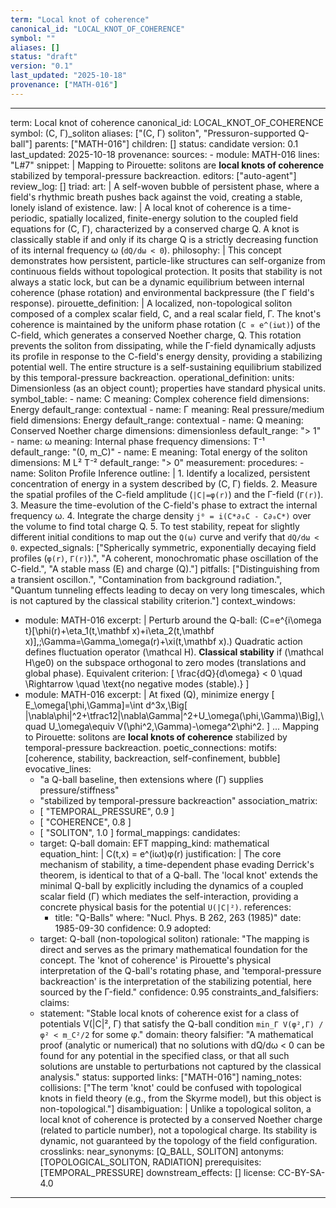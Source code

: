 ```yaml
---
term: "Local knot of coherence"
canonical_id: "LOCAL_KNOT_OF_COHERENCE"
symbol: ""
aliases: []
status: "draft"
version: "0.1"
last_updated: "2025-10-18"
provenance: ["MATH-016"]
---
```


---
term: Local knot of coherence
canonical_id: LOCAL_KNOT_OF_COHERENCE
symbol: (C, Γ)_soliton
aliases: ["(C, Γ) soliton", "Pressuron-supported Q-ball"]
parents: ["MATH-016"]
children: []
status: candidate
version: 0.1
last_updated: 2025-10-18
provenance:
  sources:
    - module: MATH-016
      lines: "L#7"
      snippet: |
        Mapping to Pirouette: solitons are **local knots of coherence** stabilized by temporal-pressure backreaction.
  editors: ["auto-agent"]
  review_log: []
triad:
  art: |
    A self-woven bubble of persistent phase, where a field's rhythmic breath pushes back against the void, creating a stable, lonely island of existence.
  law: |
    A local knot of coherence is a time-periodic, spatially localized, finite-energy solution to the coupled field equations for (C, Γ), characterized by a conserved charge Q. A knot is classically stable if and only if its charge Q is a strictly decreasing function of its internal frequency ω (`dQ/dω < 0`).
  philosophy: |
    This concept demonstrates how persistent, particle-like structures can self-organize from continuous fields without topological protection. It posits that stability is not always a static lock, but can be a dynamic equilibrium between internal coherence (phase rotation) and environmental backpressure (the Γ field's response).
pirouette_definition: |
  A localized, non-topological soliton composed of a complex scalar field, C, and a real scalar field, Γ. The knot's coherence is maintained by the uniform phase rotation (`C ∝ e^(iωt)`) of the C-field, which generates a conserved Noether charge, Q. This rotation prevents the soliton from dissipating, while the Γ-field dynamically adjusts its profile in response to the C-field's energy density, providing a stabilizing potential well. The entire structure is a self-sustaining equilibrium stabilized by this temporal-pressure backreaction.
operational_definition:
  units: Dimensionless (as an object count); properties have standard physical units.
  symbol_table:
    - name: C
      meaning: Complex coherence field
      dimensions: Energy
      default_range: contextual
    - name: Γ
      meaning: Real pressure/medium field
      dimensions: Energy
      default_range: contextual
    - name: Q
      meaning: Conserved Noether charge
      dimensions: dimensionless
      default_range: "> 1"
    - name: ω
      meaning: Internal phase frequency
      dimensions: T⁻¹
      default_range: "(0, m_C)"
    - name: E
      meaning: Total energy of the soliton
      dimensions: M L² T⁻²
      default_range: "> 0"
  measurement:
    procedures:
      - name: Soliton Profile Inference
        outline: |
          1. Identify a localized, persistent concentration of energy in a system described by (C, Γ) fields.
          2. Measure the spatial profiles of the C-field amplitude (`|C|=φ(r)`) and the Γ-field (`Γ(r)`).
          3. Measure the time-evolution of the C-field's phase to extract the internal frequency ω.
          4. Integrate the charge density `j⁰ = i(C*∂₀C - C∂₀C*)` over the volume to find total charge Q.
          5. To test stability, repeat for slightly different initial conditions to map out the `Q(ω)` curve and verify that `dQ/dω < 0`.
        expected_signals: ["Spherically symmetric, exponentially decaying field profiles (`φ(r)`, `Γ(r)`).", "A coherent, monochromatic phase oscillation of the C-field.", "A stable mass (E) and charge (Q)."]
        pitfalls: ["Distinguishing from a transient oscillon.", "Contamination from background radiation.", "Quantum tunneling effects leading to decay on very long timescales, which is not captured by the classical stability criterion."]
context_windows:
  - module: MATH-016
    excerpt: |
      Perturb around the Q-ball:
      (C=e^{i\omega t}[\phi(r)+\eta_1(t,\mathbf x)+i\eta_2(t,\mathbf x)],;\Gamma=\Gamma_\omega(r)+\xi(t,\mathbf x).)
      Quadratic action defines fluctuation operator (\mathcal H). **Classical stability** if (\mathcal H\ge0) on the subspace orthogonal to zero modes (translations and global phase). Equivalent criterion:
      [ \frac{dQ}{d\omega} < 0 \quad \Rightarrow \quad \text{no negative modes (stable).} ]
  - module: MATH-016
    excerpt: |
      At fixed (Q), minimize energy
      [ E_\omega[\phi,\Gamma]=\int d^3x,\Big[ |\nabla\phi|^2+\tfrac12|\nabla\Gamma|^2+U_\omega(\phi,\Gamma)\Big],\quad U_\omega\equiv V(\phi^2,\Gamma)-\omega^2\phi^2. ]
      ...
      Mapping to Pirouette: solitons are **local knots of coherence** stabilized by temporal-pressure backreaction.
poetic_connections:
  motifs: [coherence, stability, backreaction, self-confinement, bubble]
  evocative_lines:
    - "a Q-ball baseline, then extensions where (Γ) supplies pressure/stiffness"
    - "stabilized by temporal-pressure backreaction"
  association_matrix:
    - [ "TEMPORAL_PRESSURE", 0.9 ]
    - [ "COHERENCE", 0.8 ]
    - [ "SOLITON", 1.0 ]
formal_mappings:
  candidates:
    - target: Q-ball
      domain: EFT
      mapping_kind: mathematical
      equation_hint: |
        C(t,x) = e^(iωt)φ(r)
      justification: |
        The core mechanism of stability, a time-dependent phase evading Derrick's theorem, is identical to that of a Q-ball. The 'local knot' extends the minimal Q-ball by explicitly including the dynamics of a coupled scalar field (Γ) which mediates the self-interaction, providing a concrete physical basis for the potential `U(|C|²)`.
      references:
        - title: "Q-Balls"
          where: "Nucl. Phys. B 262, 263 (1985)"
          date: 1985-09-30
      confidence: 0.9
  adopted:
    - target: Q-ball (non-topological soliton)
      rationale: "The mapping is direct and serves as the primary mathematical foundation for the concept. The 'knot of coherence' is Pirouette's physical interpretation of the Q-ball's rotating phase, and 'temporal-pressure backreaction' is the interpretation of the stabilizing potential, here sourced by the Γ-field."
      confidence: 0.95
constraints_and_falsifiers:
  claims:
    - statement: "Stable local knots of coherence exist for a class of potentials V(|C|², Γ) that satisfy the Q-ball condition `min_Γ V(φ²,Γ) / φ² < m_C²/2` for some φ."
      domain: theory
      falsifier: "A mathematical proof (analytic or numerical) that no solutions with dQ/dω < 0 can be found for any potential in the specified class, or that all such solutions are unstable to perturbations not captured by the classical analysis."
      status: supported
      links: ["MATH-016"]
naming_notes:
  collisions: ["The term 'knot' could be confused with topological knots in field theory (e.g., from the Skyrme model), but this object is non-topological."]
  disambiguation: |
    Unlike a topological soliton, a local knot of coherence is protected by a conserved Noether charge (related to particle number), not a topological charge. Its stability is dynamic, not guaranteed by the topology of the field configuration.
crosslinks:
  near_synonyms: [Q_BALL, SOLITON]
  antonyms: [TOPOLOGICAL_SOLITON, RADIATION]
  prerequisites: [TEMPORAL_PRESSURE]
  downstream_effects: []
license: CC-BY-SA-4.0
---